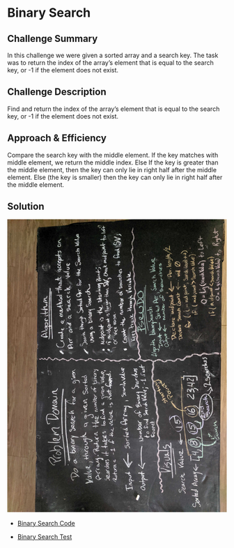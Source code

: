# Binary Search
## Challenge Summary
In this challenge we were given a sorted array and a search key. The task was to return the index of the array’s element that is equal to the search key, or -1 if the element does not exist.

## Challenge Description
Find and return the index of the array’s element that is equal to the search key, or -1 if the element does not exist.

## Approach & Efficiency
Compare the search key with the middle element.
If the key matches with middle element, we return the middle index.
Else If the key is greater than the middle element, then the key can only lie in right half after the middle element.
Else (the key is smaller) then the key can only lie in right half after the middle element.

## Solution
![](../img/BinarySearch.jpg)

- [Binary Search Code](./src/main/java/Java/BinarySearch)

- [Binary Search Test](./src/test/java/Java/BinarySearchTest)